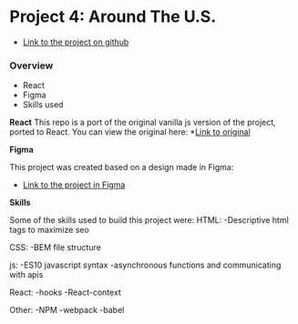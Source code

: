 # Project 4: Around The U.S.

* [Link to the project on github](https://github.com/ze-e/around-react)
### Overview

* React
* Figma
* Skills used

**React**
This repo is a port of the original vanilla js version of the project, ported to React.
You can view the original here:
*[Link to original](https://github.com/ze-e/web_project_4)

**Figma**

This project was created based on a design made in Figma:

* [Link to the project in Figma](https://www.figma.com/file/mUgu8OSHWE0M6p6vfwmdu9/Sprint-4-Around-The-U.S.-desktop-mobile?node-id=0%3A1)


**Skills**

Some of the skills used to build this project were:
HTML:
-Descriptive html tags to maximize seo

CSS:
-BEM file structure

js:
-ES10 javascript syntax
-asynchronous functions and communicating with apis

React:
-hooks
-React-context

Other:
-NPM
-webpack
-babel